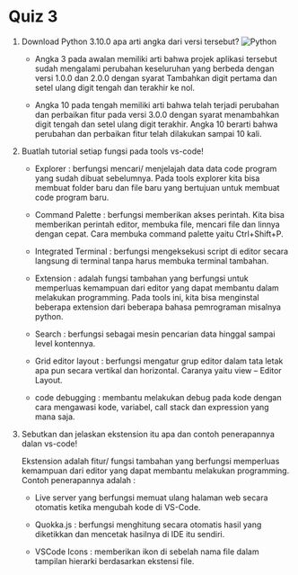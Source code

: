# Quiz 3

1. Download Python 3.10.0 apa arti angka dari versi tersebut?
![Python](https://user-images.githubusercontent.com/92990909/138659751-977a4357-95e4-46b9-9a14-79ba314a446e.jpg)

    - Angka 3 pada awalan memiliki arti bahwa projek aplikasi tersebut sudah mengalami perubahan keseluruhan yang berbeda dengan versi 1.0.0 dan 2.0.0 dengan syarat Tambahkan 
    digit pertama dan setel ulang digit tengah dan terakhir ke nol.

    - Angka 10 pada tengah memiliki arti bahwa telah terjadi perubahan dan perbaikan fitur pada versi 3.0.0 dengan syarat menambahkan digit tengah dan setel ulang digit terakhir. 
    Angka 10 berarti bahwa perubahan dan perbaikan fitur telah dilakukan sampai 10 kali.

2. Buatlah tutorial setiap fungsi pada tools vs-code!

    - Explorer : berfungsi mencari/ menjelajah data data code program yang sudah dibuat sebelumnya. Pada tools explorer kita bisa membuat folder baru dan file baru yang bertujuan
    untuk membuat code program baru.

    - Command Palette : berfungsi memberikan akses perintah. Kita bisa memberikan perintah editor, membuka file, mencari file dan linnya dengan cepat. Cara membuka command 
    palette yaitu Ctrl+Shift+P.

    - Integrated Terminal : berfungsi mengeksekusi script di editor secara langsung di terminal tanpa harus membuka terminal tambahan.

    - Extension : adalah fungsi tambahan yang berfungsi untuk memperluas kemampuan dari editor yang dapat membantu dalam melakukan programming. Pada tools ini, kita bisa 
    menginstal beberapa extension dari beberapa bahasa pemrograman misalnya python.

    - Search : berfungsi sebagai mesin pencarian data hinggal sampai level kontennya.

    - Grid editor layout : berfungsi mengatur grup editor dalam tata letak apa pun secara vertikal dan horizontal. Caranya yaitu view – Editor Layout.

    - code debugging : membantu melakukan debug pada kode dengan cara mengawasi kode, variabel, call stack dan expression yang mana saja.

3. Sebutkan dan jelaskan ekstension itu apa dan contoh penerapannya dalan vs-code!

   Ekstension adalah fitur/ fungsi tambahan yang berfungsi memperluas kemampuan dari editor yang dapat membantu melakukan programming. Contoh penerapannya adalah :

    - Live server yang berfungsi memuat ulang halaman web secara otomatis ketika mengubah kode di VS-Code.

    - Quokka.js : berfungsi menghitung secara otomatis hasil yang diketikkan dan mencetak hasilnya di IDE itu sendiri.

    - VSCode Icons : memberikan ikon di sebelah nama file dalam tampilan hierarki berdasarkan ekstensi file.
